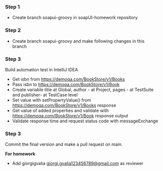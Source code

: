 ### Step 1

- Create branch soapui-groovy in soapUI-homework repository 

### Step 2

- Create branch soapui-groovy and make following changes in this branch

### Step 3 

Build automation test in IntelliJ IDEA

- Get isbn from https://demoqa.com/BookStore/v1/Books
- Pass isbn to https://demoqa.com/BookStore/v1/Book
- Create variable title at Global, author - at Project,  pages - at TestSuite and publisher- at TestCase level
- Set value with setPropertyValue() from https://demoqa.com/BookStore/v1/Books response
- Get value of added properties and validate with https://demoqa.com/BookStore/v1/Book response output
- Validate response time and request status code with messageExchange

### Step 3

Commit the final version and make a pull request on main.

**For homework** 
- Add giorgigvalia <giorgi.gvalia123456789@gmail.com> as reviewer